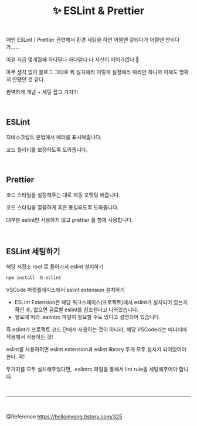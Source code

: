 # <div align="center">✨ ESLint & Prettier</div>

<br>

매번 ESLint / Prettier 관련해서 환경 세팅을 하면 어쩔땐 잘되다가 어쩔땐 안되다가……

이걸 지금 몇개월째 하다말다 하다말다 나 자신이 어이가없다 🙂

아무 생각 없이 블로그 그대로 뭐 설치해라 이렇게 설정해라 따라만 하니까 이해도 명확히 안됐던 것 같다.

완벽하게 개념 + 세팅 잡고 가자!!!

<br>

## ESLint

자바스크립트 문법에서 에러를 표시해줍니다.

코드 퀄리티를 보장하도록 도와줍니다.

<br>

## Prettier

코드 스타일을 설정해주는 대로 자동 포맷팅 해줍니다.

코드 스타일을 깔끔하게 혹은 통일되도록 도와줍니다.

대부분 eslint만 사용하지 않고 prettier 를 함께 사용합니다.

<br>

## ESLint 세팅하기

해당 저장소 root 로 들어가서 eslint 설치하기

```jsx
npm install -D eslint
```

VSCode 마켓플레이스에서 eslint extension 설치하기

- ESLint Extension은 해당 워크스페이스(프로젝트)에서 eslint가 설치되어 있는지 확인 후, 없으면 글로벌 eslint를 참조한다고 나와있습니다.
- 필요에 따라 .eslintrc 파일이 필요할 수도 있다고 설명되어 있습니다.

즉 eslint가 프로젝트 코드 단에서 사용하는 것이 아니라, 해당 VSCode라는 에디터에 적용해서 사용하는 것!

eslint를 사용하려면 eslint extension과 eslint library 두개 모두 설치가 되어있어야 한다. 꼭!

두가지를 모두 설치해주었다면, .eslintrc 파일을 통해서 lint rule을 세팅해주어야 합니다.

<br>

---

<br>

@Reference https://helloinyong.tistory.com/325
